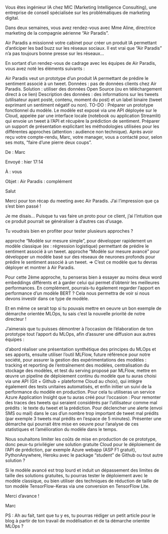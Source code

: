 Vous êtes ingénieur IA chez MIC (Marketing Intelligence Consulting), une entreprise de conseil spécialisée sur les problématiques de marketing digital.

Dans deux semaines, vous avez rendez-vous avec Mme Aline, directrice marketing de la compagnie aérienne “Air Paradis”.

 

Air Paradis a missionné votre cabinet pour créer un produit IA permettant d’anticiper les bad buzz sur les réseaux sociaux. Il est vrai que “Air Paradis” n’a pas toujours bonne presse sur les réseaux…

En sortant d’un rendez-vous de cadrage avec les équipes de Air Paradis, vous avez noté les éléments suivants :

Air Paradis veut un prototype d’un produit IA permettant de prédire le sentiment associé à un tweet.
Données : pas de données clients chez Air Paradis. Solution : utiliser des données Open Source (ou en téléchargement direct à ce lien)
Description des données : des informations sur les tweets (utilisateur ayant posté, contenu, moment du post) et un label binaire (tweet exprimant un sentiment négatif ou non). 
TO-DO :
Préparer un prototype fonctionnel du modèle. Le modèle est exposé via une API déployée sur le Cloud, appelée par une interface locale (notebook ou application Streamlit) qui envoie un tweet à l’API et récupère la prédiction de sentiment. 
Préparer un support de présentation explicitant les méthodologies utilisées pour les différentes approches (attention : audience non technique).
Après avoir reçu votre compte-rendu, Marc, votre manager, vous a contacté pour, selon ses mots, “faire d’une pierre deux coups”.

De : Marc

Envoyé : hier 17:14

À : vous 

Objet : Air Paradis : complément

Salut 

Merci pour ton récap du meeting avec Air Paradis. J’ai l’impression que ça s’est bien passé !

Je me disais… Puisque tu vas faire un proto pour ce client, j’ai l’intuition que ce produit pourrait se généraliser à d’autres cas d’usage. 

Tu voudrais bien en profiter pour tester plusieurs approches ?

approche “Modèle sur mesure simple”, pour développer rapidement un modèle classique (ex : régression logistique) permettant de prédire le sentiment associé à un tweet.
approche “Modèle sur mesure avancé” pour développer un modèle basé sur des réseaux de neurones profonds pour prédire le sentiment associé à un tweet. => C’est ce modèle que tu devras déployer et montrer à Air Paradis.

Pour cette 2ème approche, tu penseras bien à essayer au moins deux word embeddings différents et à garder celui qui permet d’obtenir les meilleures performances. En complément, pourrais-tu également regarder l’apport en performance d’un modèle BERT ? Cela nous permettra de voir si nous devons investir dans ce type de modèle.


Et en même ce serait top si tu pouvais mettre en oeuvre un bon exemple de démarche orientée MLOps, tu sais c’est la nouvelle priorité de notre directeur !

J’aimerais que tu puisses démontrer à l’occasion de l’élaboration de ton prototype tout l’apport du MLOps, afin d’assurer une diffusion aux autres équipes : 

d’abord réaliser une présentation synthétique des principes du MLOps et ses apports, 
ensuite utiliser l’outil MLFlow, future référence pour notre société, pour assurer la gestion des expérimentations des modèles : tracking et reporting de l’entraînement des modèles, centralisation du stockage des modèles, et test du serving proposé par MLFlow, 
mettre en œuvre un pipeline de déploiement continu du modèle que tu auras choisi via une API (Git + Github + plateforme Cloud au choix), qui intègre également des tests unitaires automatisés,
et enfin initier un suivi de la performance du modèle en production. Pour cela tu utiliseras un service Azure Application Insight que tu auras créé pour l‘occasion : 
Pour remonter des traces des tweets qui seraient considérés par l’utilisateur comme mal prédits : le texte du tweet et la prédiction.
Pour déclencher une alerte (envoi SMS ou mail) dans le cas d’un nombre trop important de tweet mal prédits (par exemple 3 tweets mal prédits en l’espace de 5 minutes).
Présenter une démarche qui pourrait être mise en oeuvre pour l’analyse de ces statistiques et l’amélioration du modèle dans le temps.

Nous souhaitons limiter les coûts de mise en production de ce prototype, donc peux-tu privilégier une solution gratuite Cloud pour le déploiement de l’API de prédiction, par exemple Azure webapp (ASP F1 gratuit), PythonAnywhere, Heroku avec le package “student” de Github ou tout autre solution ?


Si le modèle avancé est trop lourd et induit un dépassement des limites de taille des solutions gratuites, tu pourras tester le déploiement avec le modèle classique, ou bien utiliser des techniques de réduction de taille de ton modèle TensorFlow-Keras via une conversion en TensorFlow Lite.


Merci d’avance !

Marc

PS : Ah au fait, tant que tu y es, tu pourras rédiger un petit article pour le blog à partir de ton travail de modélisation et de ta démarche orientée MLOps ?